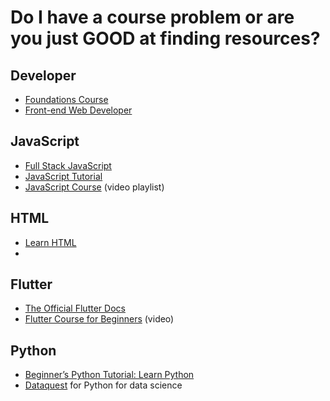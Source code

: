# Do I have a course problem or are you just GOOD at finding resources?

## Developer
 - [Foundations Course](https://www.theodinproject.com/paths/foundations/courses/foundations)
 - [Front-end Web Developer](https://developer.mozilla.org/en-US/docs/Learn/Front-end_web_developer)

## JavaScript
 - [Full Stack JavaScript](https://www.theodinproject.com/paths/full-stack-javascript)
 - [JavaScript Tutorial](https://www.w3schools.com/js/default.asp)
 - [JavaScript Course](https://www.youtube.com/playlist?list=PLRAV69dS1uWSxUIk5o3vQY2-_VKsOpXLD) (video playlist)

## HTML
 - [Learn HTML](https://web.dev/learn/html)
 - 

## Flutter
- [The Official Flutter Docs](https://docs.flutter.dev/)
- [Flutter Course for Beginners](https://www.youtube.com/watch?v=VPvVD8t02U8) (video)

## Python
- [Beginner’s Python Tutorial: Learn Python](https://python.land/python-tutorial)
- [Dataquest](https://www.dataquest.io/) for Python for data science
